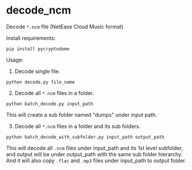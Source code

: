 # decode_ncm

Decode `*.ncm` file (NetEase Cloud Music format)

Install requirements:
```
pip install pycryptodome
```

Usage:

1) Decode single file.

```
python decode.py file_name
```


2) Decode all `*.ncm` files in a folder.
```
python batch_decode.py input_path
```

This will create a sub folder named "dumps" under input path.


3) Decode all `*.ncm` files in a folder and its sub folders.

```
python batch_decode_with_subfolder.py input_path output_path
```

This will decode all `.ncm` files under input_path and its 1st level subfolder, and output will be under output_path with the same sub folder hierarchy. And it will also copy `.flac` and `.mp3` files under input_path to output folder.


